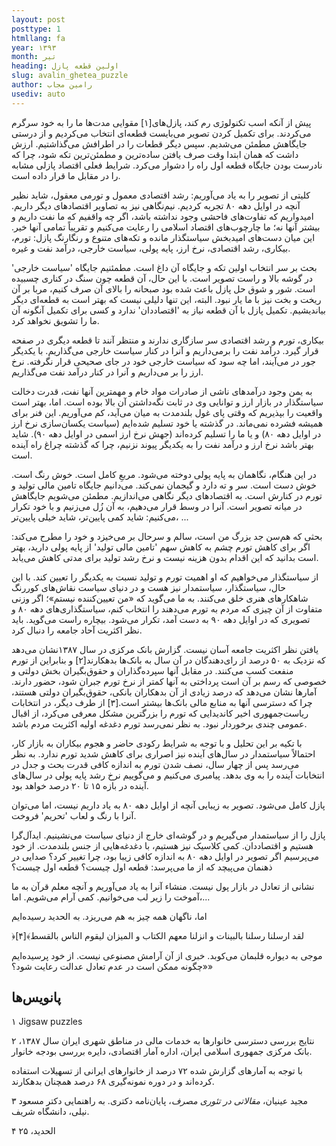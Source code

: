 ```yaml
---
layout: post
posttype: 1
htmllang: fa
year: ۱۳۹۳
month: تیر
heading: اولین قطعه پازل
slug: avalin_ghetea_puzzle
author: رامین مجاب
usediv: auto
---
```


پیش از آنکه اسب تکنولوژی رم کند، پازل‌های[۱] مقوایی مدت‌ها ما را به خود سرگرم می‌کردند. برای تکمیل کردن تصویر می‌بایست قطعه‌ای انتخاب می‌کردیم و از درستی جایگاهش مطمئن می‌شدیم. سپس دیگر قطعات را در اطرافش می‌گذاشتیم. ارزش داشت که همان ابتدا وقت صرف یافتن ساده‌ترین و مطمئن‌ترین تکه شود، چرا که نادرست بودن جایگاه قطعه اول راه را دشوار می‌کرد. شرایط فعلی اقتصاد پازلی مشابه را در مقابل ما قرار داده است.

کلیتی از تصویر را به یاد می‌آوریم: رشد اقتصادی معمول و تورمی معقول، شاید نظیر آنچه در اوایل دهه ۸۰ تجربه کردیم. نیم‌نگاهی نیز به تصاویر اقتصادهای دیگر داریم. امیدواریم که تفاوت‌های فاحشی وجود نداشته باشد، اگر چه واقفیم که ما نفت داریم و بیشتر آنها نه؛ ما چارچوب‌های اقتصاد اسلامی را رعایت می‌کنیم و تقریباً تمامی آنها خیر. این میان دست‌های امیدبخش سیاستگذار مانده و تکه‌های متنوع و رنگارنگ پازل: تورم، بیکاری، رشد اقتصادی، نرخ ارز، پایه پولی، سیاست خارجی، درآمد نفت و غیره.

بحث بر سر انتخاب اولین تکه و جایگاه آن داغ است. مطمئنیم جایگاه 'سیاست خارجی' در گوشه بالا و راست تصویر است. با این حال، آن قطعه چون سنگ در کناری چسبیده است. شور و شوق حل پازل باعث شده بود صبحانه را بالای آن صرف کنیم، مربا بر آن ریخت و بخت نیز با ما یار نبود. البته، این تنها دلیلی نیست که بهتر است به قطعه‌ای دیگر بیاندیشیم. تکمیل پازل با آن قطعه نیاز به 'اقتصاددان' ندارد و کسی برای تکمیل آنگونه آن ما را تشویق نخواهد کرد.

بیکاری، تورم و رشد اقتصادی سر سازگاری ندارند و منتظر آنند تا قطعه دیگری در صفحه قرار گیرد. درآمد نفت را برمی‌داریم و آنرا در کنار سیاست خارجی می‌گذاریم. با یکدیگر جور در می‌آیند، اما چه سود که سیاست خارجی خود در جای صحیحی قرار نگرفته. نرخ ارز را بر می‌داریم و آنرا در کنار درآمد نفت می‌گذاریم.

به یمن وجود درآمدهای ناشی از صادرات مواد خام و مهمترین آنها نفت، قدرت دخالت سیاستگذار در بازار ارز و توانایی وی در ثابت نگه‌داشتن آن بالا بوده است. اما، بهتر است واقعیت را بپذیریم که وقتی پای غول بلندمدت به میان می‌آید، کم می‌آوریم. این فنر برای همیشه فشرده نمی‌ماند. در گذشته یا خود تسلیم شده‌ایم (سیاست یکسان‌سازی نرخ ارز در اوایل دهه ۸۰) و یا ما را تسلیم کرده‌اند (جهش نرخ ارز اسمی در اوایل دهه ۹۰). شاید بهتر باشد نرخ ارز و درآمد نفت را به یکدیگر پیوند نزنیم، چرا که گذشته چراغ راه آینده است.

در این هنگام، نگاهمان به پایه پولی دوخته می‌شود. مربعِ کامل است. خوش رنگ است. خوش دست است. سر و ته دارد و گیجمان نمی‌کند. می‌دانیم جایگاه تامین مالی تولید و تورم در کنارش است. به اقتصادهای دیگر نگاهی می‌اندازیم. مطمئن می‌شویم جایگاهش در میانه تصویر است. آنرا در وسط قرار می‌دهیم، به آن زُل می‌زنیم و با خود تکرار می‌کنیم: شاید کمی پایین‌تر، شاید خیلی پایین‌تر، ...

بحثی که هم‌سن جد بزرگ من است، سالم و سرحال بر می‌خیزد و خود را مطرح می‌کند: اگر برای کاهش تورم چشم به کاهش سهم 'تامین مالی تولید' از پایه پولی دارید، بهتر است بدانید که این اقدام بدون هزینه نیست و نرخ رشد تولید برای مدتی کاهش می‌یابد.

از سیاستگذار می‌خواهیم که او اهمیت تورم و تولید نسبت به یکدیگر را تعیین کند. با این حال، سیاستگذار، سیاستمدار نیز هست و در دنیای سیاست نقاش‌های کوررنگ شاهکارهای هنری خلق می‌کنند. به ما می‌گوید که «من تعیین‌کننده نیستم»؛ اگر وزنی متفاوت از آن چیزی که مردم به تورم می‌دهند را انتخاب کنم، سیاستگذاری‌های دهه ۸۰ و تصویری که در اوایل دهه ۹۰ به دست آمد، تکرار می‌شود. بیچاره راست می‌گوید. باید نظر اکثریت آحاد جامعه را دنبال کرد.

یافتن نظر اکثریت جامعه آسان نیست. گزارش بانک مرکزی در سال ۱۳۸۷نشان می‌دهد که نزدیک به ۵۰ درصد از رای‌دهندگان در آن سال به بانک‌ها بدهکارند[۲] و بنابراین از تورم منفعت کسب می‌کنند. در مقابل آنها سپرده‌گذاران و حقوق‌بگیران بخش دولتی و خصوصی‌ که رسم بر آن است پرداختی به آنها کمتر از نرخ تورم جبران شود، حضور دارند. آمارها نشان می‌دهد که درصد زیادی از آن بدهکاران بانکی، حقوق‌بگیران دولتی هستند، چرا که دسترسی آنها به منابع مالی بانک‌ها بیشتر است.[۳] از طرف دیگر، در انتخابات ریاست‌جمهوری اخیر کاندیدایی که تورم را بزرگترین مشکل معرفی می‌کرد، از اقبال عمومی چندی برخوردار نبود. به نظر نمی‌رسد تورم دغدغه اولیه اکثریت مردم باشد.

با تکیه بر این تحلیل و با توجه به شرایط رکودی حاضر و هجوم بیکاران به بازار کار، احتمالاً سیاستمدار در سال‌های آینده نیز اصراری برای کاهش شدید تورم ندارد. به نظر می‌رسد پس از چهار سال، نصف شدن تورم به اندازه کافی قدرت بحث و جدل در انتخابات آینده را به وی بدهد. پیامبری می‌کنیم و می‌گوییم نرخ رشد پایه پولی در سال‌های آینده در بازه ۱۵ تا ۲۰ درصد خواهد بود.

پازل کامل می‌شود. تصویر به زیبایی آنچه از اوایل دهه ۸۰ به یاد داریم نیست، اما می‌توان آنرا با رنگ و لعاب 'تحریم' فروخت.

پازل را از سیاستمدار می‌گیریم و در گوشه‌ای خارج از دنیای سیاست می‌نشینیم. ایدآل‌گرا هستیم و اقتصاددان. کمی کلاسیک نیز هستیم، با دغدغه‌هایی از جنس بلندمدت. از خود می‌پرسیم اگر تصویر در اوایل دهه ۸۰ به اندازه کافی زیبا بود، چرا تغییر کرد؟ صدایی در ذهنمان می‌پیچد که از ما می‌پرسد: قطعه اول چیست؟ قطعه اول چیست؟

نشانی از تعادل در بازار پول نیست. منشاء آنرا به یاد می‌آوریم و آنچه معلم قرآن به ما آموخت را زیر لب می‌خوانیم. کمی آرام می‌شویم. اما،...

اما، ناگهان همه چیز به هم می‌ریزد. به الحدید رسیده‌ایم

﴿لقد ارسلنا رسلنا بالبینات و انزلنا معهم الکتاب و المیزان لیقوم الناس بالقسط﴾[۴]

موجی به دیواره قلبمان می‌کوبد. خبری از آن آرامش مصنوعی نیست. از خود پرسیده‌ایم «چگونه ممکن است در عدم تعادل عدالت رعایت شود؟»


## پانویس‌ها 

۱ Jigsaw puzzles

۲  نتایج بررسی دسترسی خانوارها به خدمات مالی در مناطق شهری ایران سال ۱۳۸۷، بانک مرکزی جمهوری اسلامی ایران، اداره آمار اقتصادی، دایره بررسی بودجه خانوار.

با توجه به آمارهای گزارش شده ۷۲ درصد از خانوارهای ایرانی از تسهیلات استفاده کرده‌اند و در دوره نمونه‌گیری ۶۸ درصد همچنان بدهکارند.

۳  مجید عینیان، _مقالاتی در تئوری مصرف_، پایان‌نامه دکتری. به راهنمایی دکتر مسعود نیلی، دانشگاه شریف.

۴  الحدید، ۲۵
 